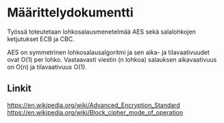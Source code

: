 Määrittelydokumentti
===

Työssä toteutetaan lohkosalausmenetelmää AES sekä salalohkojen ketjutukset ECB ja CBC.

AES on symmetrinen lohkosalausalgoritmi ja sen aika- ja tilavaativuudet ovat O(1) per lohko.
Vastaavasti viestin (n lohkoa) salauksen aikavaativuus on O(n) ja tilavaativuus O(1).

Linkit
---

https://en.wikipedia.org/wiki/Advanced_Encryption_Standard  
https://en.wikipedia.org/wiki/Block_cipher_mode_of_operation
